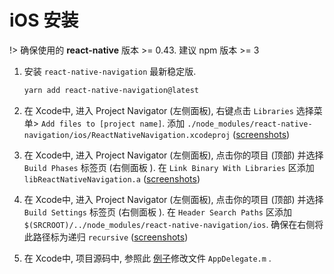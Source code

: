 # iOS 安装

!> 确保使用的 **react-native** 版本 >= 0.43. 建议 npm 版本 >= 3

1. 安装 `react-native-navigation` 最新稳定版.

    ```sh
    yarn add react-native-navigation@latest
    ```

2. 在 Xcode中, 进入 Project Navigator (左侧面板), 右键点击 `Libraries` 选择菜单> `Add files to [project name]`. 添加 `./node_modules/react-native-navigation/ios/ReactNativeNavigation.xcodeproj` ([screenshots](https://facebook.github.io/react-native/docs/linking-libraries-ios.html#step-1))

3. 在 Xcode中, 进入 Project Navigator (左侧面板), 点击你的项目 (顶部) 并选择 `Build Phases` 标签页 (右侧面板 ). 在 `Link Binary With Libraries` 区添加 `libReactNativeNavigation.a` ([screenshots](https://facebook.github.io/react-native/docs/linking-libraries-ios.html#step-2))

4. 在 Xcode中, 进入 Project Navigator (左侧面板), 点击你的项目 (顶部) 并选择 `Build Settings` 标签页 (右侧面板 ). 在 `Header Search Paths` 区添加 `$(SRCROOT)/../node_modules/react-native-navigation/ios`. 确保在右侧将此路径标为递归 `recursive` ([screenshots](https://facebook.github.io/react-native/docs/linking-libraries-ios.html#step-3))

5. 在 Xcode中, 项目源码中, 参照此 [例子](https://github.com/wix/react-native-navigation/blob/master/example/ios/example/AppDelegate.m)修改文件 `AppDelegate.m` .
